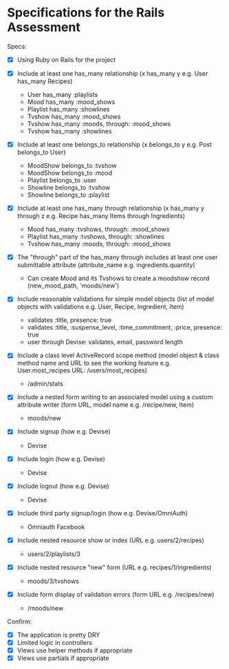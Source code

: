 # Specifications for the Rails Assessment

Specs:
- [x] Using Ruby on Rails for the project
- [x] Include at least one has_many relationship (x has_many y e.g. User has_many Recipes) 
	- User has_many :playlists
	- Mood has_many :mood_shows
  	- Playlist has_many :showlines  	
  	- Tvshow has_many :mood_shows
  	- Tvshow has_many :moods, through: :mood_shows
  	- Tvshow has_many :showlines

- [x] Include at least one belongs_to relationship (x belongs_to y e.g. Post belongs_to User)
	- MoodShow belongs_to :tvshow
	- MoodShow belongs_to :mood
	- Playlist belongs_to :user
	- Showline  belongs_to :tvshow
  	- Showline belongs_to :playlist

- [x] Include at least one has_many through relationship (x has_many y through z e.g. Recipe has_many Items through Ingredients)
	- Mood has_many :tvshows, through: :mood_shows
	- Playlist has_many :tvshows, through: :showlines
	- Tvshow has_many :moods, through: :mood_shows

- [x] The "through" part of the has_many through includes at least one user submittable attribute (attribute_name e.g. ingredients.quantity)
	- Can create Mood and its Tvshows to create a moodshow record (new_mood_path, 'moods/new')

- [x] Include reasonable validations for simple model objects (list of model objects with validations e.g. User, Recipe, Ingredient, Item)
	- validates :title, presence: true
	- validates :title, :suspense_level, :time_commitment, :price, presence: true
	- user through Devise: validates, email, password length

- [x] Include a class level ActiveRecord scope method (model object & class method name and URL to see the working feature e.g. User.most_recipes URL: /users/most_recipes)
	- /admin/stats	

- [x] Include a nested form writing to an associated model using a custom attribute writer (form URL, model name e.g. /recipe/new, Item)
	- moods/new
- [x] Include signup (how e.g. Devise)
	- Devise
- [x] Include login (how e.g. Devise)
	- Devise
- [x] Include logout (how e.g. Devise)
	- Devise
- [x] Include third party signup/login (how e.g. Devise/OmniAuth)
	- Omniauth Facebook
- [x] Include nested resource show or index (URL e.g. users/2/recipes)
	- users/2/playlists/3
- [x] Include nested resource "new" form (URL e.g. recipes/1/ingredients)
	- moods/3/tvshows	
- [x] Include form display of validation errors (form URL e.g. /recipes/new)
	- /moods/new

Confirm:
- [x] The application is pretty DRY
- [x] Limited logic in controllers
- [x] Views use helper methods if appropriate
- [x] Views use partials if appropriate